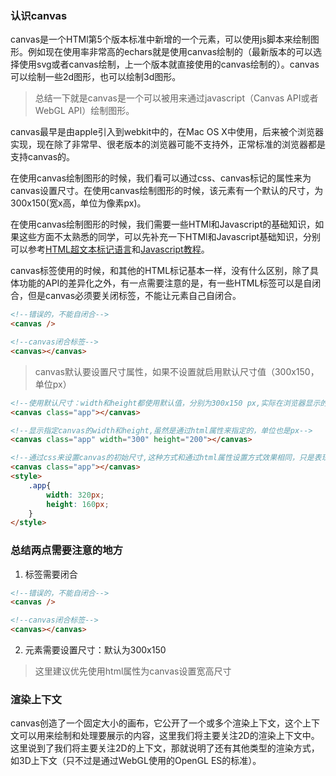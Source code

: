 ### 认识canvas

canvas是一个HTMl第5个版本标准中新增的一个元素，可以使用js脚本来绘制图形。例如现在使用率非常高的echars就是使用canvas绘制的（最新版本的可以选择使用svg或者canvas绘制，上一个版本就直接使用的canvas绘制的）。canvas可以绘制一些2d图形，也可以绘制3d图形。

> 总结一下就是canvas是一个可以被用来通过javascript（Canvas API或者WebGL API）绘制图形。

canvas最早是由apple引入到webkit中的，在Mac OS X中使用，后来被个浏览器实现，现在除了非常早、很老版本的浏览器可能不支持外，正常标准的浏览器都是支持canvas的。

在使用canvas绘制图形的时候，我们看可以通过css、canvas标记的属性来为canvas设置尺寸。在使用canvas绘制图形的时候，该元素有一个默认的尺寸，为300x150(宽x高，单位为像素px)。

在使用canvas绘制图形的时候，我们需要一些HTMl和Javascript的基础知识，如果这些方面不太熟悉的同学，可以先补充一下HTMl和Javascript基础知识，分别可以参考[HTML超文本标记语言](https://developer.mozilla.org/zh-CN/docs/Web/HTML)和[Javascript教程](https://developer.mozilla.org/zh-CN/docs/Web/JavaScript)。

canvas标签使用的时候，和其他的HTML标记基本一样，没有什么区别，除了具体功能的API的差异化之外，有一点需要注意的是，有一些HTML标签可以是自闭合，但是canvas必须要关闭标签，不能让元素自己自闭合。

```html
<!--错误的，不能自闭合-->
<canvas />

<!--canvas闭合标签-->
<canvas></canvas>
```

> canvas默认要设置尺寸属性，如果不设置就启用默认尺寸值（300x150，单位px）

```html
<!--使用默认尺寸：width和height都使用默认值，分别为300x150 px,实际在浏览器显示的时候，可能是375x187.5，也可能是其他设置的缩放比例和默认设置的值的等比例缩放的值-->
<canvas class="app"></canvas>

<!--显示指定canvas的width和height,虽然是通过html属性来指定的，单位也是px-->
<canvas class="app" width="300" height="200"></canvas>

<!--通过css来设置canvas的初始尺寸,这种方式和通过html属性设置方式效果相同，只是表现和结构分离了，代码更容易维护，可读性更高了-->
<canvas class="app"></canvas>
<style>
    .app{
        width: 320px;
        height: 160px;
    }
</style>
```

### 总结两点需要注意的地方

1. 标签需要闭合
   
```html
<!--错误的，不能自闭合-->
<canvas />

<!--canvas闭合标签-->
<canvas></canvas>
```

2. 元素需要设置尺寸：默认为300x150

> 这里建议优先使用html属性为canvas设置宽高尺寸

### 渲染上下文

canvas创造了一个固定大小的画布，它公开了一个或多个渲染上下文，这个上下文可以用来绘制和处理要展示的内容，这里我们将主要关注2D的渲染上下文中。这里说到了我们将主要关注2D的上下文，那就说明了还有其他类型的渲染方式，如3D上下文（只不过是通过WebGL使用的OpenGL ES的标准）。